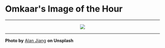 # Omkaar's Image of the Hour

---

<div align="center">

<a href="https://unsplash.com/photos/a-person-stands-in-front-of-a-bright-window-a5L7luxkow0">
  <img src="https://images.unsplash.com/photo-1747747004644-4ab29224deee?crop=entropy&cs=tinysrgb&fit=max&fm=jpg&ixid=M3w3NjA2Nzh8MHwxfHJhbmRvbXx8fHx8fHx8fDE3NDk5Mzg0MDB8&ixlib=rb-4.1.0&q=80&w=1080" style="max-width:100%; height:auto;">
</a>



</div>

---

**Photo by** [Alan Jiang](https://unsplash.com/@alan_j) **on Unsplash**
